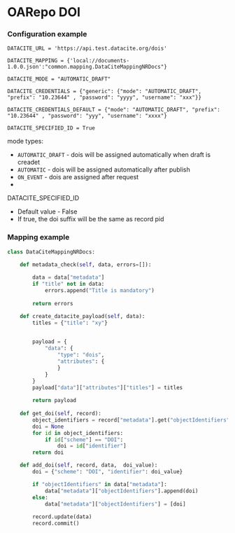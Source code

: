 # OARepo DOI

### Configuration example

```
DATACITE_URL = 'https://api.test.datacite.org/dois'

DATACITE_MAPPING = {'local://documents-1.0.0.json':"common.mapping.DataCiteMappingNRDocs"}

DATACITE_MODE = "AUTOMATIC_DRAFT"

DATACITE_CREDENTIALS = {"generic": {"mode": "AUTOMATIC_DRAFT", "prefix": "10.23644" , "password": "yyyy", "username": "xxx"}}

DATACITE_CREDENTIALS_DEFAULT = {"mode": "AUTOMATIC_DRAFT", "prefix": "10.23644" , "password": "yyy", "username": "xxxx"}

DATACITE_SPECIFIED_ID = True
```

mode types:
  - `AUTOMATIC_DRAFT` - dois will be assigned automatically when draft is creadet
  - `AUTOMATIC` - dois will be assigned automatically after publish 
  - `ON_EVENT` - dois are assigned after request
  - 
DATACITE_SPECIFIED_ID
  - Default value - False
  - If true, the doi suffix will be the same as record pid
### Mapping example

```python
class DataCiteMappingNRDocs:

    def metadata_check(self, data, errors=[]):
        
        data = data["metadata"]
        if "title" not in data:
            errors.append("Title is mandatory")
        
        return errors

    def create_datacite_payload(self, data):
        titles = {"title": "xy"}

        
        payload = {
            "data": {
                "type": "dois",
                "attributes": {
                }
            }
        }
        payload["data"]["attributes"]["titles"] = titles
   
        return payload
    
    def get_doi(self, record):
        object_identifiers = record["metadata"].get("objectIdentifiers", [])
        doi = None
        for id in object_identifiers:
            if id["scheme"] == "DOI":
                doi = id["identifier"]
        return doi

    def add_doi(self, record, data,  doi_value):
        doi = {"scheme": "DOI", "identifier": doi_value}

        if "objectIdentifiers" in data["metadata"]:
            data["metadata"]["objectIdentifiers"].append(doi)
        else:
            data["metadata"]["objectIdentifiers"] = [doi]
        
        record.update(data)
        record.commit()
```
